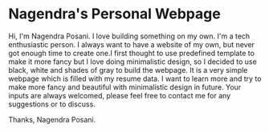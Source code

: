 # Nagendra's Personal Webpage

Hi, I'm Nagendra Posani. I love building something on my own. I'm a tech enthusiastic person. I always want to have a website of my own, but never got enough time to create one.I first thought to use predefined template to make it more fancy but I love doing minimalistic design, so I decided to use black, white and shades of gray to build the webpage. It is a very simple webpage which is filled with my resume data. I want to learn more and try to make more fancy and beautiful with minimalistic design in future. 
Your inputs are always welcomed, please feel free to contact me for any suggestions or to discuss. 

Thanks,
Nagendra Posani.
